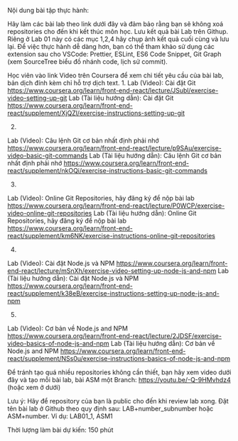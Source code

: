 Nội dung bài tập thực hành:

Hãy làm các bài lab theo link dưới đây và đảm bảo rằng bạn sẽ không xoá repositories cho đến khi kết thúc môn học. Lưu kết quả bài Lab trên Githup. Riêng ở Lab 01 này có các mục 1,2,4 hãy chụp ảnh kết quả cuối cùng và lưu lại.
Để việc thực hành dễ dàng hơn, bạn có thể tham khảo sử dụng các extension sau cho VSCode: Prettier, ESLint, ES6 Code Snippet, Git Graph (xem SourceTree biểu đồ nhánh code, lịch sử commit).

Học viên vào link Video trên Coursera để xem chi tiết yêu cầu của bài lab, bản dịch đính kèm chỉ hỗ trợ dịch text.
1.
Lab (Video): Cài đặt Git https://www.coursera.org/learn/front-end-react/lecture/JSubl/exercise-video-setting-up-git
Lab (Tài liệu hướng dẫn): Cài đặt Git https://www.coursera.org/learn/front-end-react/supplement/XjQZl/exercise-instructions-setting-up-git

2.
Lab (Video): Câu lệnh Git cơ bản nhất định phải nhớ https://www.coursera.org/learn/front-end-react/lecture/p9SAu/exercise-video-basic-git-commands
Lab (Tài liệu hướng dẫn): Câu lệnh Git cơ bản nhất định phải nhớ https://www.coursera.org/learn/front-end-react/supplement/nkOQi/exercise-instructions-basic-git-commands

3.
Lab (Video): Online Git Repositories, hãy đăng ký để nộp bài lab https://www.coursera.org/learn/front-end-react/lecture/P0WCP/exercise-video-online-git-repositories
Lab (Tài liệu hướng dẫn): Online Git Repositories, hãy đăng ký để nộp bài lab  https://www.coursera.org/learn/front-end-react/supplement/km6NK/exercise-instructions-online-git-repositories

4.
Lab (Video): Cài đặt Node.js và NPM https://www.coursera.org/learn/front-end-react/lecture/mSnXh/exercise-video-setting-up-node-js-and-npm
Lab (Tài liệu hướng dẫn): Cài đặt Node.js và NPM https://www.coursera.org/learn/front-end-react/supplement/k38eB/exercise-instructions-setting-up-node-js-and-npm

5.
Lab (Video): Cơ bản về Node.js and NPM https://www.coursera.org/learn/front-end-react/lecture/2JDSF/exercise-video-basics-of-node-js-and-npm
Lab (Tài liệu hướng dẫn): Cơ bản về Node.js and NPM  https://www.coursera.org/learn/front-end-react/supplement/NSs0u/exercise-instructions-basics-of-node-js-and-npm

Để tránh tạo quá nhiều repositories không cần thiết, bạn hãy xem video dưới đây và tạo mỗi bài lab, bài ASM một Branch:
https://youtu.be/-Q-9HMvhdz4 (hoặc xem ở dưới)

Lưu ý: Hãy để repository của bạn là public cho đến khi review lab xong.
Đặt tên bài lab ở Github theo quy định sau: LAB+number_subnumber hoặc ASM+number. Ví dụ: LAB01_1, ASM1

Thời lượng làm bài dự kiến: 150 phút
